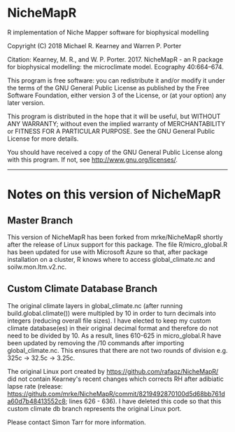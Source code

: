 # NicheMapR
R implementation of Niche Mapper software for biophysical modelling

Copyright (C) 2018  Michael R. Kearney and Warren P. Porter

Citation: Kearney, M. R., and W. P. Porter. 2017. NicheMapR - an R 
package for biophysical modelling: the microclimate model. Ecography 
40:664–674.


This program is free software: you can redistribute it and/or modify it 
under the terms of the GNU General Public License as published by the 
Free Software Foundation, either version 3 of the License, or (at your
option) any later version.

This program is distributed in the hope that it will be useful,
but WITHOUT ANY WARRANTY; without even the implied warranty of
MERCHANTABILITY or FITNESS FOR A PARTICULAR PURPOSE.  See the
GNU General Public License for more details.

You should have received a copy of the GNU General Public License
along with this program.  If not, see <http://www.gnu.org/licenses/>.

-----------------------------------------------------------------------------------------------

# Notes on this version of NicheMapR
## Master Branch
This version of NicheMapR has been forked from mrke/NicheMapR shortly after the release of Linux support for this package. The file R/micro_global.R has been updated for use with Microsoft Azure so that, after package installation on a cluster, R knows where to access global_climate.nc and soilw.mon.ltm.v2.nc.

## Custom Climate Database Branch
The original climate layers in global_climate.nc (after running build.global.climate()) were multipled by 10 in order to turn decimals into integers (reducing overall file sizes). I have elected to keep my custom climate database(es) in their original decimal format and therefore do not need to be divided by 10. As a result, lines 610-625 in micro_global.R have been updated by removing the /10 commands after importing global_climate.nc. This ensures that there are not two rounds of division e.g. 325c -> 32.5c -> 3.25c.

The original Linux port created by https://github.com/rafaqz/NicheMapR/ did not contain Kearney's recent changes which corrects RH after adibiatic lapse rate (release: https://github.com/mrke/NicheMapR/commit/8219492870100d5d68bb761da60d7b48413552c8; lines 626 - 636). I have deleted this code so that this custom climate db branch represents the original Linux port.

Please contact Simon Tarr for more information.


